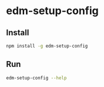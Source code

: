 # edm-setup-config

## Install

```bash
npm install -g edm-setup-config
```
## Run

```bash
edm-setup-config --help
```

